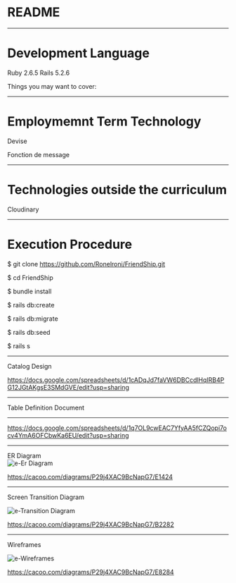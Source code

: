 # README
---------
# Development Language
Ruby 2.6.5
Rails 5.2.6

Things you may want to cover:

--------------

# Employmemnt Term Technology
Devise

Fonction de message

--------------------

# Technologies outside the curriculum  

Cloudinary


---------------------

# Execution Procedure
$ git clone https://github.com/Ronelroni/FriendShip.git

$ cd FriendShip

$ bundle install

$ rails db:create

$ rails db:migrate

$ rails db:seed

$ rails s

-----------------------------

Catalog Design  

https://docs.google.com/spreadsheets/d/1cADqJd7faVW6DBCcdlHqIRB4PG12JGtAKgsE3SMdGVE/edit?usp=sharing

-------------------

Table Definition Document 

--------------------

https://docs.google.com/spreadsheets/d/1q7OL9cwEAC7YfyAA5fCZQopi7ocv4YmA6OFCbwKa6EU/edit?usp=sharing

-------------------------

ER Diagram  
![e-Er Diagram](https://cacoo.com/diagrams/P29j4XAC9BcNapG7-E1424.png)  

https://cacoo.com/diagrams/P29j4XAC9BcNapG7/E1424

---------------

Screen Transition Diagram  

![e-Transition Diagram](https://cacoo.com/diagrams/P29j4XAC9BcNapG7-B2282.png)  


https://cacoo.com/diagrams/P29j4XAC9BcNapG7/B2282

-----------------

Wireframes  

![e-Wireframes](https://cacoo.com/diagrams/P29j4XAC9BcNapG7-E8284.png)  



https://cacoo.com/diagrams/P29j4XAC9BcNapG7/E8284

